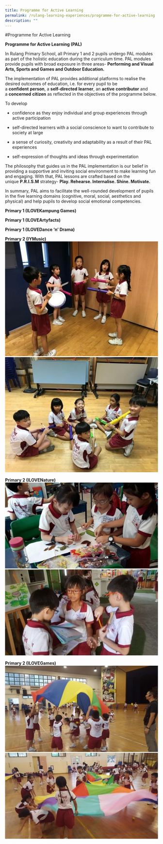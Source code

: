 ```yaml
---
title: Programme for Active Learning
permalink: /rulang-learning-experiences/programme-for-active-learning
description: ""
---
```

#Programme for Active Learning


**Programme for Active Learning (PAL)**

In Rulang Primary School, all Primary 1 and 2 pupils undergo PAL modules as part of the holistic education during the curriculum time. PAL modules provide pupils with broad exposure in three areas- **Performing and Visual Arts, Sports and Games and Outdoor Education.**

The implementation of PAL provides additional platforms to realise the desired outcomes of education, i.e. for every pupil to be a **confident** **person**, a **self-directed** **learner**, an **active** **contributor** and a **concerned** **citizen** as reflected in the objectives of the programme below.

To develop  

*   confidence as they enjoy individual and group experiences through active participation   
    
*   self-directed learners with a social conscience to want to contribute to society at large   
    
*   a sense of curiosity, creativity and adaptability as a result of their PAL experiences   
    
*   self-expression of thoughts and ideas through experimentation


The philosophy that guides us in the PAL implementation is our belief in providing a supportive and inviting social environment to make learning fun and engaging. With that, PAL lessons are crafted based on the unique **P.R.I.S.M** strategy- **Play. Rehearse. Internalise. Shine. Motivate.**  
  
In summary, PAL aims to facilitate the well-rounded development of pupils in the five learning domains (cognitive, moral, social, aesthetics and physical) and help pupils to develop social emotional competencies.


**Primary 1 (ILOVEKampung Games)**
  
  
**Primary 1 (ILOVEArtyfacts)**
  
  
**Primary 1 (ILOVEDance ‘n’ Drama)**

**Primary 2 (IYMusic)**
![](/images/P2%20I%20Love%20Music%201.jpg)
![](/images/P2%20I%20Love%20Music%202.jpg)

**Primary 2 (ILOVENature)**
![](/images/P2%20I%20Love%20Nature%201.jpg)
![](/images/P2%20I%20Love%20Nature%202.jpg)

**Primary 2 (ILOVEGames)**
![](/images/P2%20I%20Love%20Games%201.jpg)
![](/images/P2%20I%20Love%20Games%202.jpg)
